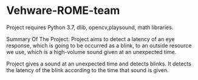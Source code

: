 # Vehware-ROME-team

Project requires Python 3.7, dlib, opencv,playsound, math libraries.


Summary Of The Project:
Project aims to detect a latency of an eye response, 
which is going to be occurred as a blink, to an outside 
resource we use, which is a high-volume sound given at an unexpected time.

Project gives a sound at an unexpected time and detects blinks. 
It detects the latency of the blink according to the time that sound is given.
